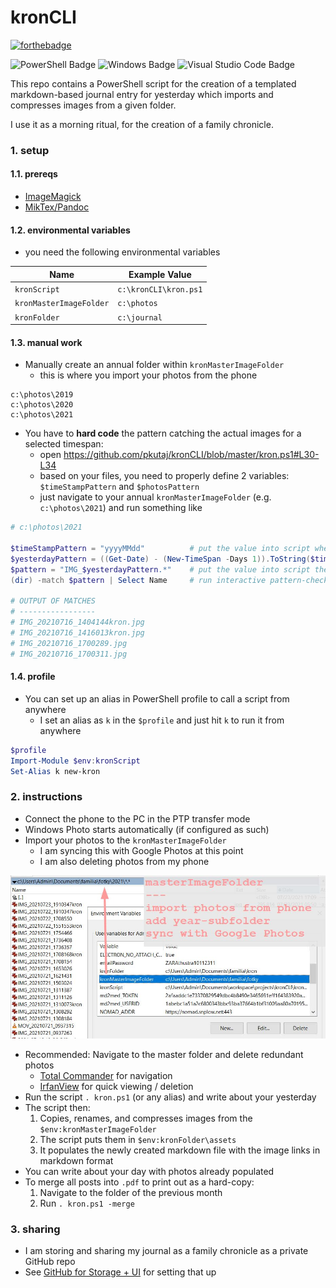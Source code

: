 # kronCLI
[![forthebadge](https://forthebadge.com/images/badges/works-on-my-machine.svg)](https://forthebadge.com)

![PowerShell Badge](https://img.shields.io/badge/PowerShell-5391FE?logo=powershell&logoColor=fff&style=flat)
![Windows Badge](https://img.shields.io/badge/Windows-0078D6?logo=windows&logoColor=fff&style=flat)
![Visual Studio Code Badge](https://img.shields.io/badge/Visual%20Studio%20Code-007ACC?logo=visualstudiocode&logoColor=fff&style=flat)

This repo contains a PowerShell script for the creation of a templated markdown-based journal entry for yesterday which imports and compresses images from a given folder. 

I use it as a morning ritual, for the creation of a family chronicle. 

### 1. setup
#### 1.1. prereqs
* [ImageMagick][#1]
* [MikTex/Pandoc][#2]

#### 1.2. environmental variables
* you need the following environmental variables

Name                    | Example Value
------------------------|----------------------
`kronScript`            | `c:\kronCLI\kron.ps1`
`kronMasterImageFolder` | `c:\photos`
`kronFolder`            | `c:\journal`

#### 1.3. manual work
* Manually create an annual folder within `kronMasterImageFolder`
    - this is where you import your photos from the phone

```
c:\photos\2019
c:\photos\2020
c:\photos\2021
```

* You have to **hard code** the pattern catching the actual images for a selected timespan:
    - open https://github.com/pkutaj/kronCLI/blob/master/kron.ps1#L30-L34
    - based on your files, you need to properly define 2 variables: `$timeStampPattern` and `$photosPattern`
    - just navigate to your annual `kronMasterImageFolder` (e.g. `c:\photos\2021`) and run something like

```powershell
# c:\photos\2021

$timeStampPattern = "yyyyMMdd"          # put the value into script when done
$yesterdayPattern = ((Get-Date) - (New-TimeSpan -Days 1)).ToString($timeStampPattern) # IGNORE
$pattern = "IMG_$yesterdayPattern.*"    # put the value into script then done
(dir) -match $pattern | Select Name     # run interactive pattern-check 

# OUTPUT OF MATCHES
# -----------------
# IMG_20210716_1404144kron.jpg
# IMG_20210716_1416013kron.jpg
# IMG_20210716_1700289.jpg
# IMG_20210716_1700311.jpg
```

#### 1.4. profile

* You can set up an alias in PowerShell profile to call a script from anywhere
    - I set an alias as `k` in the `$profile` and just hit `k` to run it from anywhere
    
```powershell
$profile
Import-Module $env:kronScript
Set-Alias k new-kron
```

### 2. instructions
* Connect the phone to the PC in the PTP transfer mode
* Windows Photo starts automatically (if configured as such)
* Import your photos to the `kronMasterImageFolder`
    - I am syncing this with Google Photos at this point
    - I am also deleting photos from my phone

![](./assets/img002992.jpg)

* Recommended: Navigate to the master folder and delete redundant photos 
    - [Total Commander](https://www.ghisler.com/) for navigation
    - [IrfanView](https://www.irfanview.com/) for quick viewing / deletion
* Run the script `. kron.ps1` (or any alias) and write about your yesterday
* The script then:
    1. Copies, renames, and compresses images from the `$env:kronMasterImageFolder`  
    2. The script puts them in `$env:kronFolder\assets`
    3. It populates the newly created markdown file with the image links in markdown format
* You can write about your day with photos already populated
* To merge all posts into `.pdf` to print out as a hard-copy:
    1. Navigate to the folder of the previous month
    2. Run `. kron.ps1 -merge` 

### 3. sharing
* I am storing and sharing my journal as a family chronicle as a private GitHub repo
* See [GitHub for Storage + UI][#3] for setting that up

[#1]: https://pavolkutaj.medium.com/convert-and-compress-images-from-the-command-line-with-imagemagick-9d08e6537255
[#2]: https://pavolkutaj.medium.com/markdown-to-pdf-with-pandoc-and-miktex-58b578cedf4b
[#3]: https://pavolkutaj.medium.com/redirect-to-a-github-repo-from-a-top-level-domain-db7ce8d3b80